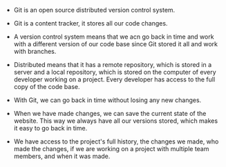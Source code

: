 * Git is an open source distributed version control system. 

* Git is a content tracker, it stores all our code changes.

* A version control system means that we acn go back in time and work with a different version of our code base since Git stored it all and work with branches.

* Distributed means that it has a remote repository, which is stored in a server and a local repository, which is stored on the computer of every developer working on a project. Every developer has access to the full copy of the code base.

* With Git, we can go back in time without losing any new changes. 

* When we have made changes, we can save the current state of the website. This way we always have all our versions stored, which makes it easy to go back in time. 

* We have access to the project's full history, the changes we made, who made the changes, if we are working on a project with multiple team members, and when it was made. 
